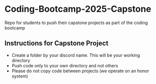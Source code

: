 # Coding-Bootcamp-2025-Capstone
Repo for students to push their capstone projects as part of the coding bootcamp

## Instructions for Capstone Project

- Create a folder by your discord name. This will be your working directory
- Push code only to your own directory and not others
- Please do not copy code between projects (we operate on an honor system)
